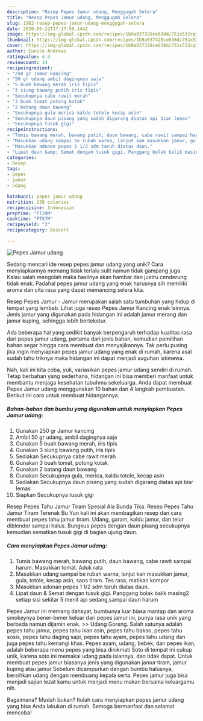 ```yaml
---
description: "Resep Pepes Jamur udang, Menggugah Selera"
title: "Resep Pepes Jamur udang, Menggugah Selera"
slug: 1962-resep-pepes-jamur-udang-menggugah-selera
date: 2020-06-22T17:17:59.144Z
image: https://img-global.cpcdn.com/recipes/1b9a037328ce638d/751x532cq70/pepes-jamur-udang-foto-resep-utama.jpg
thumbnail: https://img-global.cpcdn.com/recipes/1b9a037328ce638d/751x532cq70/pepes-jamur-udang-foto-resep-utama.jpg
cover: https://img-global.cpcdn.com/recipes/1b9a037328ce638d/751x532cq70/pepes-jamur-udang-foto-resep-utama.jpg
author: Eunice Andrews
ratingvalue: 4.9
reviewcount: 14
recipeingredient:
- "250 gr Jamur kancing"
- "50 gr udang ambil dagingnya saja"
- "5 buah bawang merah iris tipis"
- "3 siung bawang putih iris tipis"
- "Secukupnya cabe rawit merah"
- "3 buah tomat potong kotak"
- "2 batang daun bawang"
- "Secukupnya gula merica kaldu totole kecap asin"
- "Secukupnya daun pisang yang sudah digarang diatas api biar lemas"
- "Secukupnya tusuk gigi"
recipeinstructions:
- "Tumis bawang merah, bawang putih, daun bawang, cabe rawit sampai harum. Masukkan tomat. Aduk rata"
- "Masukkan udang sampai be rubah warna, lanjut kan masukkan jamur, gula, totole, kecap asin, saos tiram. Tes rasa, matikan kompor"
- "Masukkan adonan pepes 1 1/2 sdm taruh diatas daun."
- "Lipat daun &amp; Semat dengan tusuk gigi. Panggang bolak balik masing2 setiap sisi sekitar 5 menit api sedang,sampai daun harum"
categories:
- Resep
tags:
- pepes
- jamur
- udang

katakunci: pepes jamur udang 
nutrition: 238 calories
recipecuisine: Indonesian
preptime: "PT29M"
cooktime: "PT57M"
recipeyield: "3"
recipecategory: Dessert

---
```



![Pepes Jamur udang](https://img-global.cpcdn.com/recipes/1b9a037328ce638d/751x532cq70/pepes-jamur-udang-foto-resep-utama.jpg)

Sedang mencari ide resep pepes jamur udang yang unik? Cara menyiapkannya memang tidak terlalu sulit namun tidak gampang juga. Kalau salah mengolah maka hasilnya akan hambar dan justru cenderung tidak enak. Padahal pepes jamur udang yang enak harusnya sih memiliki aroma dan cita rasa yang dapat memancing selera kita.

Resep Pepes Jamur - Jamur merupakan salah satu tumbuhan yang hidup di tempat yang lembab. Lihat juga resep Pepes Jamur Kancing enak lainnya. Jenis jamur yang digunakan pada hidangan ini adalah jamur merang dan jamur kuping, sehingga lebih bertekstur.

Ada beberapa hal yang sedikit banyak berpengaruh terhadap kualitas rasa dari pepes jamur udang, pertama dari jenis bahan, kemudian pemilihan bahan segar hingga cara membuat dan menyajikannya. Tak perlu pusing jika ingin menyiapkan pepes jamur udang yang enak di rumah, karena asal sudah tahu triknya maka hidangan ini dapat menjadi suguhan istimewa.


Nah, kali ini kita coba, yuk, variasikan pepes jamur udang sendiri di rumah. Tetap berbahan yang sederhana, hidangan ini bisa memberi manfaat untuk membantu menjaga kesehatan tubuhmu sekeluarga. Anda dapat membuat Pepes Jamur udang menggunakan 10 bahan dan 4 langkah pembuatan. Berikut ini cara untuk membuat hidangannya.

<!--inarticleads1-->

##### Bahan-bahan dan bumbu yang digunakan untuk menyiapkan Pepes Jamur udang:

1. Gunakan 250 gr Jamur kancing
1. Ambil 50 gr udang, ambil dagingnya saja
1. Gunakan 5 buah bawang merah, iris tipis
1. Gunakan 3 siung bawang putih, iris tipis
1. Sediakan Secukupnya cabe rawit merah
1. Gunakan 3 buah tomat, potong kotak
1. Gunakan 2 batang daun bawang
1. Gunakan Secukupnya gula, merica, kaldu totole, kecap asin
1. Sediakan Secukupnya daun pisang yang sudah digarang diatas api biar lemas
1. Siapkan Secukupnya tusuk gigi


Resep Pepes Tahu Jamur Tiram Spesial Ala Bunda Tika. Resep Pepes Tahu Jamur Tiram Terenak Bu Yun kali ini akan membagikan resep dan cara membuat pepes tahu jamur tiram. Udang, garam, kaldu jamur, dan telur diblender sampai halus. Bungkus pepes dengan daun pisang secukupnya kemudian sematkan tusuk gigi di bagian ujung daun. 

<!--inarticleads2-->

##### Cara menyiapkan Pepes Jamur udang:

1. Tumis bawang merah, bawang putih, daun bawang, cabe rawit sampai harum. Masukkan tomat. Aduk rata
1. Masukkan udang sampai be rubah warna, lanjut kan masukkan jamur, gula, totole, kecap asin, saos tiram. Tes rasa, matikan kompor
1. Masukkan adonan pepes 1 1/2 sdm taruh diatas daun.
1. Lipat daun &amp; Semat dengan tusuk gigi. Panggang bolak balik masing2 setiap sisi sekitar 5 menit api sedang,sampai daun harum


Pepes Jamur ini memang dahsyat, bumbunya luar biasa mantap dan aroma smokeynya bener-bener keluar dari pepes jamur ini, punya rasa unik yang berbeda namun dijamin enak. &gt;&gt; Udang Goreng. Salah satunya adalah pepes tahu jamur, pepes tahu ikan asin, pepes tahu bakso, pepes tahu sosis, pepes tahu daging sapi, pepes tahu ayam, pepes tahu udang dan juga pepes tahu kemangi khas. Pepes ayam, udang, bebek, dan pepes ikan, adalah beberapa menu pepes yang bisa dinikmati Soto di tempat ini cukup unik, karena soto ini memakai udang pada isiannya, dan tidak dapat. Untuk membuat pepes jamur biasanya jenis yang digunakan jamur tiram, jamur kuping atau jamur Sebelum dicampurkan dengan bumbu halusnya, bersihkan udang dengan membuang kepala serta. Pepes jamur juga bisa menjadi sajian lezat kamu untuk menjadi menu makan bersama keluargamu nih. 

Bagaimana? Mudah bukan? Itulah cara menyiapkan pepes jamur udang yang bisa Anda lakukan di rumah. Semoga bermanfaat dan selamat mencoba!
